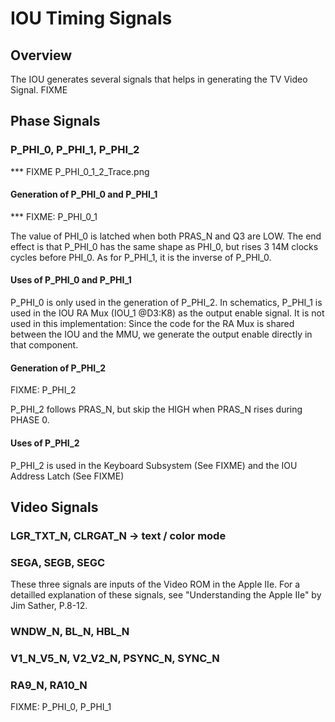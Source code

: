 # IOU Timing Signals

## Overview

The IOU generates several signals that helps in generating the TV Video Signal. FIXME

## Phase Signals

### P_PHI_0, P_PHI_1, P_PHI_2

*** FIXME P_PHI_0_1_2_Trace.png

#### Generation of P_PHI_0 and P_PHI_1
*** FIXME: P_PHI_0_1

The value of PHI_0 is latched when both PRAS_N and Q3 are LOW. The end effect is that P_PHI_0 has the same shape as PHI_0, but rises 3 14M clocks cycles before PHI_0. As for P_PHI_1, it is the inverse of P_PHI_0.

#### Uses of P_PHI_0 and P_PHI_1

P_PHI_0 is only used in the generation of P_PHI_2. In schematics, P_PHI_1 is used in the IOU RA Mux (IOU_1 @D3:K8) as the output enable signal. It is not used in this implementation: Since the code for the RA Mux is shared between the IOU and the MMU, we generate the output enable directly in that component.

#### Generation of P_PHI_2

FIXME: P_PHI_2

P_PHI_2 follows PRAS_N, but skip the HIGH when PRAS_N rises during PHASE 0.

#### Uses of P_PHI_2

P_PHI_2 is used in the Keyboard Subsystem (See FIXME) and the IOU Address Latch (See FIXME)

## Video Signals

### LGR_TXT_N, CLRGAT_N -> text / color mode

### SEGA, SEGB, SEGC

These three signals are inputs of the Video ROM in the Apple IIe. For a detailled explanation of these signals, see "Understanding the Apple IIe" by Jim Sather, P.8-12.


### WNDW_N, BL_N, HBL_N

### V1_N_V5_N, V2_V2_N, PSYNC_N, SYNC_N

### RA9_N, RA10_N


FIXME: P_PHI_0, P_PHI_1